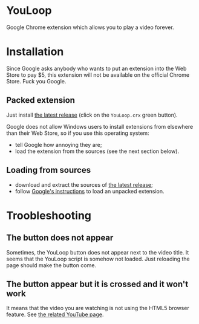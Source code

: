 YouLoop
=======

Google Chrome extension which allows you to play a video forever.

# Installation

Since Google asks anybody who wants to put an extension into the Web Store to pay $5, this extension will not be available on the official Chrome Store. Fuck you Google.

## Packed extension

Just install [the latest release](https://github.com/cGuille/YouLoop/releases) (click on the `YouLoop.crx` green button).

Google does not allow Windows users to install extensions from elsewhere than their Web Store, so if you use this operating system:
- tell Google how annoying they are;
- load the extension from the sources (see the next section below).

## Loading from sources

- download and extract the sources of [the latest release](https://github.com/cGuille/YouLoop/releases);
- follow [Google's instructions](https://developer.chrome.com/extensions/getstarted#unpacked) to load an unpacked extension.

# Troobleshooting

## The button does not appear

Sometimes, the YouLoop button does not appear next to the video title. It seems that the YouLoop script is somehow not loaded. Just reloading the page should make the button come.

## The button appear but it is crossed and it won't work

It means that the video you are watching is not using the HTML5 browser feature. See [the related YouTube page](https://www.youtube.com/html5).

